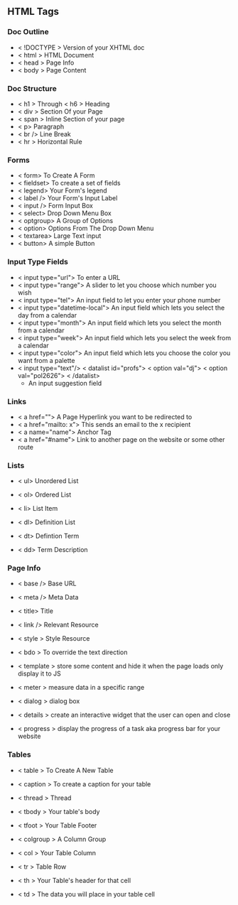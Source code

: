 
## HTML Tags

### Doc Outline

- < !DOCTYPE > Version of your XHTML doc
- < html > HTML Document
- < head > Page Info
- < body > Page Content 

### Doc Structure

-  < h1 > Through < h6 > Heading
- < div > Section Of your Page
- < span  > Inline Section of your page
- < p> Paragraph
- < br /> Line Break
- < hr > Horizontal Rule

### Forms

- < form> To Create A Form
- < fieldset> To create a set of fields
- < legend> Your Form's legend
- < label /> Your Form's Input Label
- < input /> Form Input Box
- < select> Drop Down Menu Box
- < optgroup> A Group of Options
- < option> Options From The Drop Down Menu
- < textarea> Large Text input
- < button> A simple Button


### Input Type Fields

- < input type="url"> To enter a URL
- < input type="range"> A slider to let you choose which number you wish
- < input type="tel"> An input field to let you enter your phone number
- < input type="datetime-local"> An input field which lets you select the day from a calendar
- < input type="month"> An input field which lets you select the month from a calendar
- < input type="week"> An input field which lets you select the week from a calendar
- < input type="color"> An input field which lets you choose the color you want from a palette
- < input type="text"/> 
	 < datalist id="profs">
		 < option val="dj">
		 < option val="pol2626"> 
	 < /datalist> 
	- An input suggestion field


### Links

- < a href=""> A Page Hyperlink you want to be redirected to
- < a href="mailto: x"> This sends an email to the x recipient
- < a name="name"> Anchor Tag
- < a href="#name"> Link to another page on the website or some other route


### Lists

- < ul> Unordered List

- < ol> Ordered List

- < li> List Item

- < dl> Definition List

- < dt> Defintion Term

- < dd> Term Description


### Page Info

- < base /> Base URL

- < meta /> Meta Data

- < title> Title

- < link /> Relevant Resource

- < style >   Style Resource

- < bdo > To override the text direction

- < template > store some content and hide it when the page loads only display it to JS

- < meter > measure data in a specific range

- < dialog > dialog box

- < details > create an interactive widget that the user can open and close

- < progress > display the progress of a task aka progress bar for your website


### Tables

- < table > To Create A New Table

- < caption > To create a caption for your table

- < thread > Thread

- < tbody > Your table's body

- < tfoot > Your Table Footer

- < colgroup > A Column Group

- < col > Your Table Column

- < tr > Table Row

- < th > Your Table's header for that cell

- < td > The data you will place in your table cell


